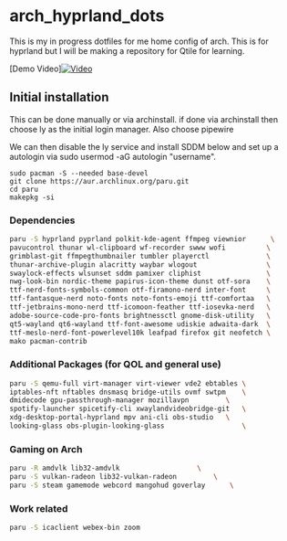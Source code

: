 # arch_hyprland_dots
This is my in progress dotfiles for me home config of arch. This is for hyprland but I will be making a repository for Qtile for learning.

[Demo Video][![Video](https://img.youtube.com/vi/vaMaudCnLJ8/maxresdefault.jpg)](https://www.youtube.com/watch?v=vaMaudCnLJ8)


## Initial installation
This can be done manually or via archinstall. if done via archinstall then choose ly as the initial login manager. Also choose pipewire

We can then disable the ly service and install SDDM below and set up a autologin via sudo usermod -aG autologin "username".

```
sudo pacman -S --needed base-devel
git clone https://aur.archlinux.org/paru.git
cd paru
makepkg -si
```

### Dependencies

```bash
paru -S hyprland pyprland polkit-kde-agent ffmpeg viewnior      \
pavucontrol thunar wl-clipboard wf-recorder swww wofi 	       \
grimblast-git ffmpegthumbnailer tumbler playerctl              \
thunar-archive-plugin alacritty waybar wlogout                 \
swaylock-effects wlsunset sddm pamixer cliphist                \
nwg-look-bin nordic-theme papirus-icon-theme dunst otf-sora    \
ttf-nerd-fonts-symbols-common otf-firamono-nerd inter-font     \
ttf-fantasque-nerd noto-fonts noto-fonts-emoji ttf-comfortaa   \
ttf-jetbrains-mono-nerd ttf-icomoon-feather ttf-iosevka-nerd   \
adobe-source-code-pro-fonts brightnessctl gnome-disk-utility   \
qt5-wayland qt6-wayland ttf-font-awesome udiskie adwaita-dark  \
ttf-meslo-nerd-font-powerlevel10k leafpad firefox git neofetch \
mako pacman-contrib

```

### Additional Packages (for QOL and general use)

```bash
paru -S qemu-full virt-manager virt-viewer vde2 ebtables \
iptables-nft nftables dnsmasq bridge-utils ovmf swtpm	 \
dmidecode gpu-passthrough-manager mozillavpn 		 \
spotify-launcher spicetify-cli xwaylandvideobridge-git   \
xdg-desktop-portal-hyprland mpv ani-cli	obs-studio	 \
looking-glass obs-plugin-looking-glass                   \
```

### Gaming on Arch

```bash
paru -R amdvlk lib32-amdvlk 				  \
paru -S vulkan-radeon lib32-vulkan-radeon 		  \
paru -S steam gamemode webcord mangohud goverlay	  \
```

### Work related

```bash
paru -S icaclient webex-bin zoom
```